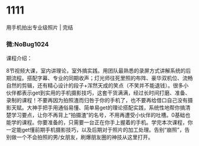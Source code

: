 # 1111
用手机拍出专业级照片 | 完结
### 微:NoBug1024 


课程介绍：

8节视频大课，室内讲理论，室外搞实践。用团队最熟悉的录屏方式讲解系统的后期流程。搭配字幕、专业的同期收声；灯光师往死里照的布阵、豪华双机位、流畅自然的剪辑，还有精心设计的段子+浑然天成的笑点（不笑并不能退钱）。很多小伙伴都表示get到实用的手机摄影技巧，这套干货满满，经过长时间打磨、准备、录制的课程！不要再因为拍照渣而归咎于你的手机了，也不要再给借口自己没有摄影天赋。大神手把手用通俗易懂、简单易get的理论搭配实践，系统性地帮你搞清楚学习要点，让你不再背上“拍摄渣”的名号，不用再遭受小伙伴的吐槽。0基础也能学的课程。你要准备的，只需要一台正在你手上握着的手机。学完本次课程，你一定能get懂前期手机摄影技巧，以及后期对于照片的加工处理。告别“崩照”，告别做一个不会拍照的男/女朋友，刷爆朋友圈的神技从这里打开。

